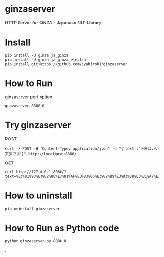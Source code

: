 # ginzaserver

HTTP Server for GiNZA - Japanese NLP Library

# Install

```
pip install -U ginza ja_ginza
pip install -U ginza ja_ginza_electra
pip install git+https://github.com/oyahiroki/ginzaserver
```


# How to Run

ginzaserver port option

```
gunzaserver 8888 0
```

# Try ginzaserver

POST

```
curl -X POST -H "Content-Type: application/json" -d "{'text':'今日はいい天気です'}" http://localhost:8888/
```

GET

```
curl http://127.0.0.1:8080/?text=%E3%81%93%E3%82%8C%E3%81%AF%E3%83%86%E3%82%B9%E3%83%88%E3%81%A7%E3%81%99%E3%80%82
```

# How to uninstall

```
pip uninstall ginzaserver
```

# How to Run as Python code

```
python ginzaserver.py 8888 0
```

.


